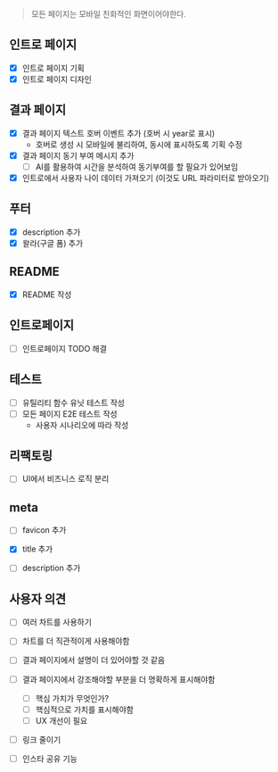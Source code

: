 > 모든 페이지는 모바일 친화적인 화면이어야한다.

## 인트로 페이지

- [x] 인트로 페이지 기획
- [x] 인트로 페이지 디자인

## 결과 페이지
- [x] 결과 페이지 텍스트 호버 이벤트 추가 (호버 시 year로 표시)
    - 호버로 생성 시 모바일에 불리하여, 동시에 표시하도록 기획 수정
- [x] 결과 페이지 동기 부여 메시지 추가
  - [ ] AI를 활용하여 시간을 분석하여 동기부여를 할 필요가 있어보임
- [x] 인트로에서 사용자 나이 데이터 가져오기 (이것도 URL 파라미터로 받아오기)

## 푸터

- [x] description 추가
- [x] 왈라(구글 폼) 추가

## README

- [x] README 작성

## 인트로페이지

- [ ] 인트로페이지 TODO 해결

## 테스트

- [ ] 유틸리티 함수 유닛 테스트 작성
- [ ] 모든 페이지 E2E 테스트 작성
  - 사용자 시나리오에 따라 작성

## 리팩토링

- [ ] UI에서 비즈니스 로직 분리

## meta

- [ ] favicon 추가
- [x] title 추가
- [ ] description 추가



## 사용자 의견

- [ ] 여러 차트를 사용하기
- [ ] 차트를 더 직관적이게 사용해야함

- [ ] 결과 페이지에서 설명이 더 있어야할 것 같음
- [ ] 결과 페이지에서 강조해야할 부분을 더 명확하게 표시해야함
  - [ ] 핵심 가치가 무엇인가?
  - [ ] 핵심적으로 가치를 표시해야함
  - [ ] UX 개선이 필요

- [ ] 링크 줄이기

- [ ] 인스타 공유 기능